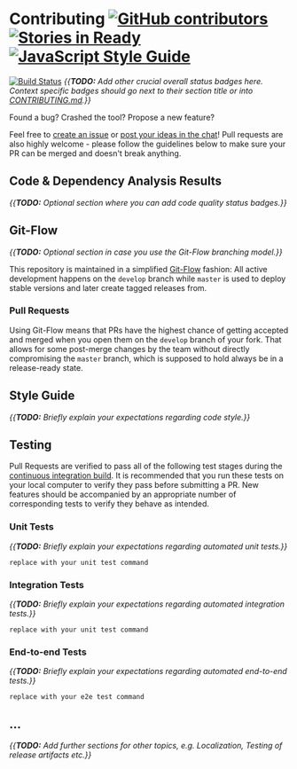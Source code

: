# Contributing [![GitHub contributors](https://img.shields.io/github/contributors/owasp/github-template.svg)](https://github.com/owasp/github-template/graphs/contributors) [![Stories in Ready](https://badge.waffle.io/owasp/github-template.svg?label=ready&title=Ready)](http://waffle.io/owasp/github-template) [![JavaScript Style Guide](https://img.shields.io/badge/code%20style-standard-brightgreen.svg)](http://standardjs.com/)

[![Build Status](https://travis-ci.org/owasp/github-template.svg?branch=master)](https://travis-ci.org/owasp/github-template)
_{{**TODO:** Add other crucial overall status badges here. Context
specific badges should go next to their section title or into
[CONTRIBUTING.md]().}}_

Found a bug? Crashed the tool? Propose a new feature?

Feel free to
[create an issue](https://github.com/owasp/github-template/issues) or
[post your ideas in the chat](https://gitter.im/owasp/github-template)!
Pull requests are also highly welcome - please follow the guidelines
below to make sure your PR can be merged and doesn't break anything.

## Code & Dependency Analysis Results

_{{**TODO:** Optional section where you can add code quality status
badges.}}_

## Git-Flow

_{{**TODO:** Optional section in case you use the Git-Flow branching
model.}}_

This repository is maintained in a simplified
[Git-Flow](http://jeffkreeftmeijer.com/2010/why-arent-you-using-git-flow/)
fashion: All active development happens on the `develop` branch while
`master` is used to deploy stable versions and later create tagged
releases from.

### Pull Requests

Using Git-Flow means that PRs have the highest chance of getting
accepted and merged when you open them on the `develop` branch of your
fork. That allows for some post-merge changes by the team without
directly compromising the `master` branch, which is supposed to hold
always be in a release-ready state.

## Style Guide

_{{**TODO:** Briefly explain your expectations regarding code style.}}_

## Testing

Pull Requests are verified to pass all of the following test stages
during the
[continuous integration build](https://travis-ci.org/owasp/github-template).
It is recommended that you run these tests on your local computer to
verify they pass before submitting a PR. New features should be accompanied by an
appropriate number of corresponding tests to verify they behave as intended.

### Unit Tests

_{{**TODO:** Briefly explain your expectations regarding automated unit
tests.}}_

```
replace with your unit test command
```

### Integration Tests

_{{**TODO:** Briefly explain your expectations regarding automated
integration tests.}}_

```
replace with your unit test command
```

### End-to-end Tests

_{{**TODO:** Briefly explain your expectations regarding automated
end-to-end tests.}}_

```
replace with your e2e test command
```

## ...

_{{**TODO:** Add further sections for other topics, e.g. Localization,
Testing of release artifacts etc.}}_
